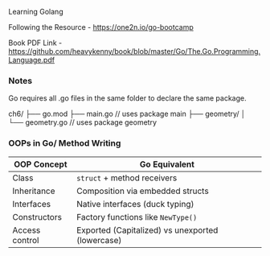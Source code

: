 Learning Golang

Following the Resource - https://one2n.io/go-bootcamp

Book PDF Link -  https://github.com/heavykenny/book/blob/master/Go/The.Go.Programming.Language.pdf

### Notes
Go requires all .go files in the same folder to declare the same package.

ch6/
├── go.mod
├── main.go              // uses package main
├── geometry/
│   └── geometry.go      // uses package geometry

### OOPs in Go/ Method Writing

| OOP Concept    | Go Equivalent                                    |
| -------------- | ------------------------------------------------ |
| Class          | `struct` + method receivers                      |
| Inheritance    | Composition via embedded structs                 |
| Interfaces     | Native interfaces (duck typing)                  |
| Constructors   | Factory functions like `NewType()`               |
| Access control | Exported (Capitalized) vs unexported (lowercase) |
